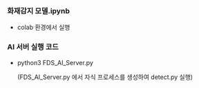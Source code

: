 ### 화재감지 모델.ipynb

- colab 환경에서 실행



### AI 서버 실행 코드

- python3 FDS_AI_Server.py

  (FDS_AI_Server.py 에서 자식 프로세스를 생성하여 detect.py 실행)